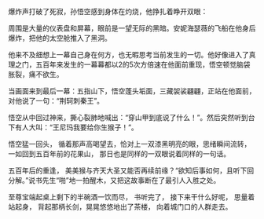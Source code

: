 爆炸声打破了死寂，孙悟空感到身体在灼烧，他挣扎着睁开双眼：

周围是大量的仪表盘和屏幕，眼前是一望无际的黑暗。安妮海瑟薇的飞船在他身后爆炸，把他的太空舱推入了黑洞。

他来不及细想上一幕自己身在何方，也无暇思考当前发生的一切。他好像进入了真理之门，五百年来发生的一幕幕都以2的5次方倍速在他面前重现，悟空顿觉脑袋胀裂，痛不欲生。

当画面来到最后一幕：五指山下，悟空蓬头垢面，三藏袈裟翩翩，正站在他面前，对他说了一句：“荆轲刺秦王”。

悟空从中回过神来，撕心裂肺地喊出：“穿山甲到底说了什么！”。然后突然听到台下有人大叫：“王尼玛我要给你生猴子！”。

悟空猛一回头， 循着那声高喝望去，恰对上一双漆黑明亮的眼，思绪瞬间流转，一如回到五百年前的花果山， 那日也是同样的一双眼说着同样的一句话。

五百年后的重逢， 美美猴与齐天大圣又能否再续前缘？“欲知后事如何，且听下回分解。”说书先生“啪”地一拍醒木，又把这故事断在了最引人入胜之处。

至尊宝端起桌上剩下的半碗酒一饮而尽， 书听完了， 接下来干什么好呢， 思量着站起身， 背起那柄长剑，晃晃悠悠地出了茶楼， 向着城门口的人群走去。
